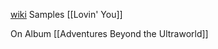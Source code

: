 [wiki](https://en.wikipedia.org/wiki/A_Huge_Ever_Growing_Pulsating_Brain_That_Rules_from_the_Centre_of_the_Ultraworld)
Samples [[Lovin' You]]

On Album [[Adventures Beyond the Ultraworld]]